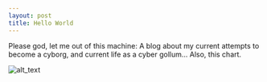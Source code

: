 ```yaml
---
layout: post
title: Hello World
---
```


Please god, let me out of this machine:
A blog about my current attempts to become a cyborg, and current life as a cyber gollum... 
Also, this chart.

![alt_text](http://zwmiller.com/projects/images/monte_carlo/part5/business_impact.png)
